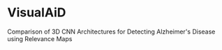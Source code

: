 # VisualAiD
Comparison of 3D CNN Architectures for Detecting Alzheimer's Disease using Relevance Maps
